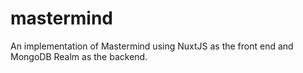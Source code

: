 # mastermind
An implementation of Mastermind using NuxtJS as the front end and MongoDB Realm as the backend.

